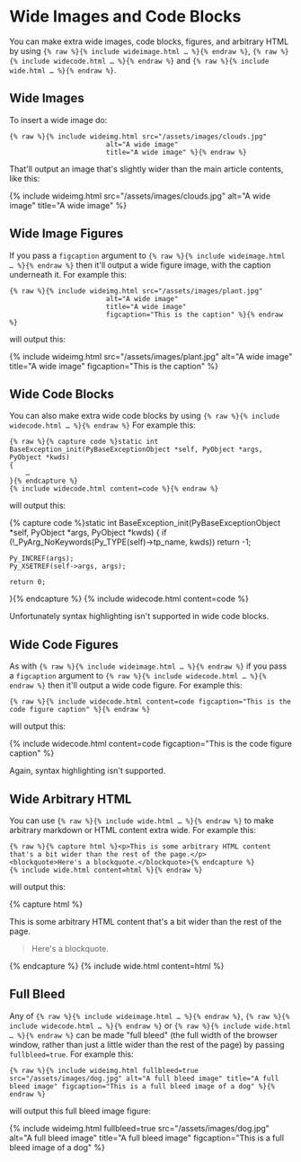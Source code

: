 Wide Images and Code Blocks
===========================

You can make extra wide images, code blocks, figures, and arbitrary HTML by
using
`{% raw %}{% include wideimage.html … %}{% endraw %}`,
`{% raw %}{% include widecode.html … %}{% endraw %}` and
`{% raw %}{% include wide.html … %}{% endraw %}`.

Wide Images
-----------

To insert a wide image do:

```liquid
{% raw %}{% include wideimg.html src="/assets/images/clouds.jpg"
                        alt="A wide image"
                        title="A wide image" %}{% endraw %}
```

That'll output an image that's slightly wider than the main article contents,
like this:

{% include wideimg.html src="/assets/images/clouds.jpg" alt="A wide image" title="A wide image" %}

Wide Image Figures
------------------

If you pass a `figcaption` argument to `{% raw %}{% include wideimage.html … %}{% endraw %}`
then it'll output a wide figure image, with the caption underneath it. For
example this:

```liquid
{% raw %}{% include wideimg.html src="/assets/images/plant.jpg"
                        alt="A wide image"
                        title="A wide image"
                        figcaption="This is the caption" %}{% endraw %}
```

will output this:

{% include wideimg.html src="/assets/images/plant.jpg" alt="A wide image" title="A wide image" figcaption="This is the caption" %}

Wide Code Blocks
----------------

You can also make extra wide code blocks by using `{% raw %}{% include widecode.html … %}{% endraw %}`
For example this:

```liquid
{% raw %}{% capture code %}static int
BaseException_init(PyBaseExceptionObject *self, PyObject *args, PyObject *kwds)
{
    …
}{% endcapture %}
{% include widecode.html content=code %}{% endraw %}
```

will output this:

{% capture code %}static int
BaseException_init(PyBaseExceptionObject *self, PyObject *args, PyObject *kwds)
{
    if (!_PyArg_NoKeywords(Py_TYPE(self)->tp_name, kwds))
        return -1;

    Py_INCREF(args);
    Py_XSETREF(self->args, args);

    return 0;
}{% endcapture %}
{% include widecode.html content=code %}

Unfortunately syntax highlighting isn't supported in wide code blocks.

Wide Code Figures
-----------------

As with `{% raw %}{% include wideimage.html … %}{% endraw %}` if you pass a
`figcaption` argument to `{% raw %}{% include widecode.html … %}{% endraw %}`
then it'll output a wide code figure. For example this:

```liquid
{% raw %}{% include widecode.html content=code figcaption="This is the code figure caption" %}{% endraw %}
```

will output this:

{% include widecode.html content=code figcaption="This is the code figure caption" %}

Again, syntax highlighting isn't supported.

Wide Arbitrary HTML
-------------------

You can use `{% raw %}{% include wide.html … %}{% endraw %}` to make arbitrary
markdown or HTML content extra wide. For example this:

```liquid
{% raw %}{% capture html %}<p>This is some arbitrary HTML content that's a bit wider than the rest of the page.</p>
<blockquote>Here's a blockquote.</blockquote>{% endcapture %}
{% include wide.html content=html %}{% endraw %}
```

will output this:

{% capture html %}<p>This is some arbitrary HTML content that's a bit wider than the rest of the page.</p>
<blockquote>Here's a blockquote.</blockquote>{% endcapture %}
{% include wide.html content=html %}

Full Bleed
----------

Any of 
`{% raw %}{% include wideimage.html … %}{% endraw %}`,
`{% raw %}{% include widecode.html … %}{% endraw %}` or
`{% raw %}{% include wide.html … %}{% endraw %}`
can be made "full bleed" (the full width of the browser window, rather than
just a little wider than the rest of the page) by passing `fullbleed=true`.
For example this:

```liquid
{% raw %}{% include wideimg.html fullbleed=true src="/assets/images/dog.jpg" alt="A full bleed image" title="A full bleed image" figcaption="This is a full bleed image of a dog" %}{% endraw %}
```

will output this full bleed image figure:

{% include wideimg.html fullbleed=true src="/assets/images/dog.jpg" alt="A full bleed image" title="A full bleed image" figcaption="This is a full bleed image of a dog" %}

